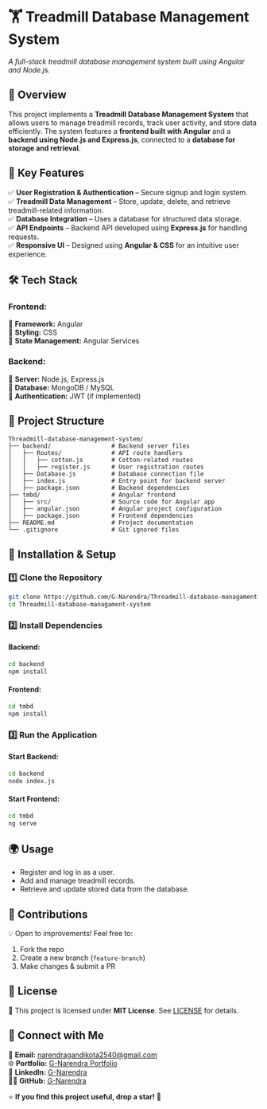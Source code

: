 # **🏋️ Treadmill Database Management System**


*A full-stack treadmill database management system built using Angular and Node.js.*

## 🌟 **Overview**
This project implements a **Treadmill Database Management System** that allows users to manage treadmill records, track user activity, and store data efficiently. The system features a **frontend built with Angular** and a **backend using Node.js and Express.js**, connected to a **database for storage and retrieval.**

## 🎯 **Key Features**
✅ **User Registration & Authentication** – Secure signup and login system.  
✅ **Treadmill Data Management** – Store, update, delete, and retrieve treadmill-related information.  
✅ **Database Integration** – Uses a database for structured data storage.  
✅ **API Endpoints** – Backend API developed using **Express.js** for handling requests.  
✅ **Responsive UI** – Designed using **Angular & CSS** for an intuitive user experience.  

## 🛠️ **Tech Stack**
### **Frontend:**
🔹 **Framework:** Angular  
🔹 **Styling:** CSS  
🔹 **State Management:** Angular Services  

### **Backend:**
🔹 **Server:** Node.js, Express.js  
🔹 **Database:** MongoDB / MySQL  
🔹 **Authentication:** JWT (if implemented)  

## 📂 **Project Structure**
```
Threadmill-database-management-system/
├── backend/                 # Backend server files
│   ├── Routes/              # API route handlers
│   │   ├── cotton.js        # Cotton-related routes
│   │   ├── register.js      # User registration routes
│   ├── Database.js          # Database connection file
│   ├── index.js             # Entry point for backend server
│   ├── package.json         # Backend dependencies
├── tmbd/                    # Angular frontend
│   ├── src/                 # Source code for Angular app
│   ├── angular.json         # Angular project configuration
│   ├── package.json         # Frontend dependencies
├── README.md                # Project documentation
└── .gitignore               # Git ignored files
```

## 🚀 **Installation & Setup**
### **1️⃣ Clone the Repository**  
```sh
git clone https://github.com/G-Narendra/Threadmill-database-managament-system.git
cd Threadmill-database-managament-system
```
### **2️⃣ Install Dependencies**  
#### **Backend:**
```sh
cd backend
npm install
```
#### **Frontend:**
```sh
cd tmbd
npm install
```
### **3️⃣ Run the Application**  
#### **Start Backend:**
```sh
cd backend
node index.js
```
#### **Start Frontend:**
```sh
cd tmbd
ng serve
```

## 🌍 **Usage**
- Register and log in as a user.
- Add and manage treadmill records.
- Retrieve and update stored data from the database.

## 🤝 **Contributions**
💡 Open to improvements! Feel free to:
1. Fork the repo  
2. Create a new branch (`feature-branch`)  
3. Make changes & submit a PR  

## 📜 **License**
📝 This project is licensed under **MIT License**. See [LICENSE](LICENSE) for details.

## 📩 **Connect with Me**
📧 **Email:** [narendragandikota2540@gmail.com](mailto:narendragandikota2540@gmail.com)  
🌐 **Portfolio:** [G-Narendra Portfolio](https://g-narendra-portfolio.vercel.app/)  
💼 **LinkedIn:** [G-Narendra](https://linkedin.com/in/g-narendra/)  
👨‍💻 **GitHub:** [G-Narendra](https://github.com/G-Narendra)  

⭐ **If you find this project useful, drop a star!** 🚀


